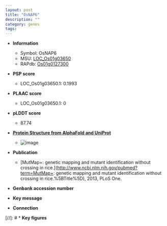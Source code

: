 ```yaml
---
layout: post
title: "OsNAP6"
description: ""
category: genes
tags: 
---
```


* **Information**  
    + Symbol: OsNAP6  
    + MSU: [LOC_Os01g03650](http://rice.plantbiology.msu.edu/cgi-bin/ORF_infopage.cgi?orf=LOC_Os01g03650)  
    + RAPdb: [Os01g0127300](http://rapdb.dna.affrc.go.jp/viewer/gbrowse_details/irgsp1?name=Os01g0127300)  

* **PSP score**  
    + LOC_Os01g03650.1: 0.1993 

* **PLAAC score**  
    + LOC_Os01g03650.1: 0 

* **pLDDT score**
    + 87.74

* **[Protein Structure from AlphaFold and UniProt](https://www.uniprot.org/uniprotkb/Q5ZDZ8/entry#structure)**
    + ![image](https://ricepsp.github.io/images/Q5/AF-Q5ZDZ8-F1.png)

* **Publication**  
    + [MutMap+: genetic mapping and mutant identification without crossing in rice.](http://www.ncbi.nlm.nih.gov/pubmed?term=MutMap+: genetic mapping and mutant identification without crossing in rice.%5BTitle%5D), 2013, PLoS One.

* **Genbank accession number**  

* **Key message**  

* **Connection**  

[//]: # * **Key figures**  


